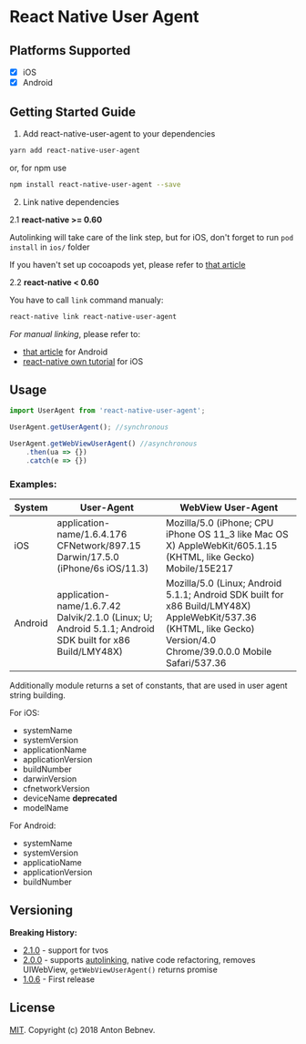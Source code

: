 
# React Native User Agent

## Platforms Supported

- [x] iOS
- [x] Android

## Getting Started Guide

1. Add react-native-user-agent to your dependencies

```sh
yarn add react-native-user-agent
```

or, for npm use

```sh
npm install react-native-user-agent --save
```

2. Link native dependencies

2.1 **react-native >= 0.60**

Autolinking will take care of the link step, but for iOS, don't forget to run `pod install` in `ios/` folder

If you haven't set up cocoapods yet, please refer to [that article](https://engineering.brigad.co/demystifying-react-native-modules-linking-ae6c017a6b4a)

2.2 **react-native < 0.60**

You have to call `link` command manualy:

```sh
react-native link react-native-user-agent
```

*For manual linking*, please refer to:
- [that article](https://engineering.brigad.co/demystifying-react-native-modules-linking-964399ec731b) for Android
- [react-native own tutorial](https://facebook.github.io/react-native/docs/linking-libraries-ios) for iOS

## Usage

```javascript
import UserAgent from 'react-native-user-agent';

UserAgent.getUserAgent(); //synchronous

UserAgent.getWebViewUserAgent() //asynchronous
    .then(ua => {})
    .catch(e => {})
```

### Examples:

| System | User-Agent | WebView User-Agent |
| ------ | ---------- | ------------------ |
| iOS    | application-name/1.6.4.176 CFNetwork/897.15 Darwin/17.5.0 (iPhone/6s iOS/11.3) | Mozilla/5.0 (iPhone; CPU iPhone OS 11_3 like Mac OS X) AppleWebKit/605.1.15 (KHTML, like Gecko) Mobile/15E217 |
| Android | application-name/1.6.7.42 Dalvik/2.1.0 (Linux; U; Android 5.1.1; Android SDK built for x86 Build/LMY48X) | Mozilla/5.0 (Linux; Android 5.1.1; Android SDK built for x86 Build/LMY48X) AppleWebKit/537.36 (KHTML, like Gecko) Version/4.0 Chrome/39.0.0.0 Mobile Safari/537.36 |

Additionally module returns a set of constants, that are used in user agent string building.

For iOS:
- systemName
- systemVersion
- applicationName
- applicationVersion
- buildNumber
- darwinVersion
- cfnetworkVersion
- deviceName **deprecated**
- modelName

For Android:
- systemName
- systemVersion
- applicatioName
- applicationVersion
- buildNumber

## Versioning

**Breaking History:**
- [2.1.0](https://github.com/bebnev/react-native-user-agent/releases/tag/v2.1.0) - support for tvos
- [2.0.0](https://github.com/bebnev/react-native-user-agent/releases/tag/v2.0.0) - supports [autolinking](https://github.com/react-native-community/cli/blob/master/docs/autolinking.md), native code refactoring, removes UIWebView, `getWebViewUserAgent()` returns promise
- [1.0.6](https://github.com/bebnev/react-native-user-agent/releases/tag/v1.0.6) - First release

## License

[MIT](LICENSE). Copyright (c) 2018 Anton Bebnev.
